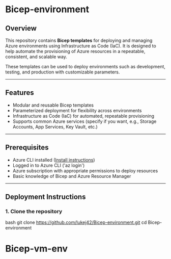 # Bicep-environment

## Overview

This repository contains **Bicep templates** for deploying and managing Azure environments using Infrastructure as Code (IaC). It is designed to help automate the provisioning of Azure resources in a repeatable, consistent, and scalable way.

These templates can be used to deploy environments such as development, testing, and production with customizable parameters.

---

## Features

- Modular and reusable Bicep templates
- Parameterized deployment for flexibility across environments
- Infrastructure as Code (IaC) for automated, repeatable provisioning
- Supports common Azure services (specify if you want, e.g., Storage Accounts, App Services, Key Vault, etc.)

---

## Prerequisites

- Azure CLI installed ([Install instructions](https://learn.microsoft.com/en-us/cli/azure/install-azure-cli))
- Logged in to Azure CLI ('az login')
- Azure subscription with appropriate permissions to deploy resources
- Basic knowledge of Bicep and Azure Resource Manager

---

## Deployment Instructions

### 1. Clone the repository

bash
git clone https://github.com/lukej42/Bicep-environment.git
cd Bicep-environment
# Bicep-vm-env

